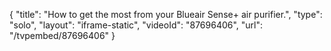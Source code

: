 {
    "title": "How to get the most from your Blueair Sense+ air purifier.",
    "type": "solo",
    "layout": "iframe-static",
    "videoId": "87696406",
    "url": "\/tvpembed\/87696406"
}